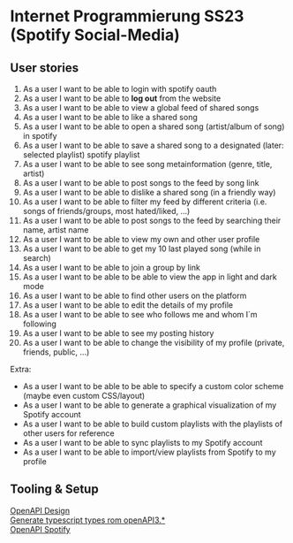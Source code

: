 # Internet Programmierung SS23 (Spotify Social-Media)

## User stories
1. As a user I want to be able to login with spotify oauth
2. As a user I want to be able to **log out** from the website
3. As a user I want to be able to view a global feed of shared songs
4. As a user I want to be able to like a shared song
5. As a user I want to be able to open a shared song (artist/album of song) in spotify
6. As a user I want to be able to save a shared song to a designated (later: selected playlist) spotify playlist
7. As a user I want to be able to see song metainformation (genre, title, artist)
8. As a user I want to be able to post songs to the feed by song link
9. As a user I want to be able to dislike a shared song (in a friendly way)
10. As a user I want to be able to filter my feed by different criteria (i.e. songs of friends/groups, most hated/liked, ...)
11. As a user I want to be able to post songs to the feed by searching their name, artist name
12. As a user I want to be able to view my own and other user profile
13. As a user I want to be able to get my 10 last played song (while in search)
14. As a user I want to be able to join a group by link
15. As a user I want to be able to be able to view the app in light and dark mode
16. As a user I want to be able to find other users on the platform
17. As a user I want to be able to edit the details of my profile
18. As a user I want to be able to see who follows me and whom I´m following
19. As a user I want to be able to see my posting history
20. As a user I want to be able to change the visibility of my profile (private, friends, public, ...)

Extra:
- As a user I want to be able to be able to specify a custom color scheme (maybe even custom CSS/layout)
- As a user I want to be able to generate a graphical visualization of my Spotify account
- As a user I want to be able to build custom playlists with the playlists of other users for reference
- As a user I want to be able to sync playlists to my Spotify account
- As a user I want to be able to import/view playlists from Spotify to my profile

## Tooling & Setup

[OpenAPI Design](https://stoplight.io/studio) \
[Generate typescript types rom openAPI3.*](https://github.com/drwpow/openapi-typescript) \
[OpenAPI Spotify](https://github.com/sonallux/spotify-web-api) 